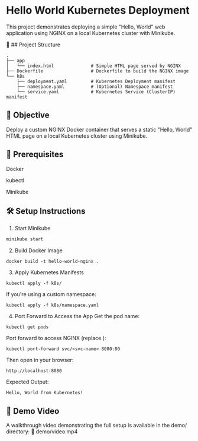 # Hello World Kubernetes Deployment
This project demonstrates deploying a simple "Hello, World" web application using NGINX on a local Kubernetes cluster with Minikube.

📁 ## Project Structure
```
.
├── app
│   └── index.html              # Simple HTML page served by NGINX
├── Dockerfile                  # Dockerfile to build the NGINX image
└── k8s
    ├── deployment.yaml         # Kubernetes Deployment manifest
    ├── namespace.yaml          # (Optional) Namespace manifest
    └── service.yaml            # Kubernetes Service (ClusterIP) manifest
```
## 🚀  Objective
Deploy a custom NGINX Docker container that serves a static "Hello, World" HTML page on a local Kubernetes cluster using Minikube.

## 🧱 Prerequisites
Docker

kubectl

Minikube


## 🛠️ Setup Instructions
1. Start Minikube
```sh
minikube start
```
2. Build Docker Image
```
docker build -t hello-world-nginx .
```
3. Apply Kubernetes Manifests
```
kubectl apply -f k8s/
```
If you're using a custom namespace:
```
kubectl apply -f k8s/namespace.yaml
```
4. Port Forward to Access the App
Get the pod name:
```
kubectl get pods
```
Port forward to access NGINX (replace <pod-name>):

```
kubectl port-forward svc/<svc-name> 8080:80
```
Then open in your browser:

```
http://localhost:8080
```
Expected Output:
```
Hello, World from Kubernetes!
```
## 🎥 Demo Video
A walkthrough video demonstrating the full setup is available in the demo/ directory:
📁 demo/video.mp4
